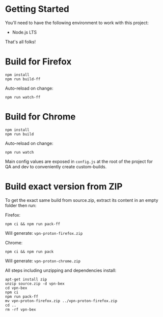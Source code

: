 # Getting Started

You'll need to have the following environment to work with this project:

- Node.js LTS

That's all folks!

# Build for Firefox

```
npm install
npm run build-ff
```

Auto-reload on change:
```
npm run watch-ff
```

# Build for Chrome

```
npm install
npm run build
```

Auto-reload on change:
```
npm run watch
```

Main config values are exposed in `config.js` at the root of the project
for QA and dev to conveniently create custom-builds.

# Build exact version from ZIP

To get the exact same build from source.zip, extract its content in an empty
folder then run:

Firefox:
```
npm ci && npm run pack-ff
```

Will generate: `vpn-proton-firefox.zip`

Chrome:
```
npm ci && npm run pack
```

Will generate: `vpn-proton-chrome.zip`

All steps including unzipping and dependencies install:
```
apt-get install zip
unzip source.zip -d vpn-bex
cd vpn-bex
npm ci
npm run pack-ff
mv vpn-proton-firefox.zip ../vpn-proton-firefox.zip
cd ..
rm -rf vpn-bex
```
